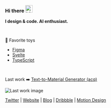 ### Hi there <img src="https://user-images.githubusercontent.com/1303154/88677602-1635ba80-d120-11ea-84d8-d263ba5fc3c0.gif" width="24px" alt="hi">

**I design & code. AI enthusiast.**

   

🦖 Favorite toys
- [Figma](https://www.figma.com/)
- [Svelte](https://svelte.dev/repl/hello-world?version=3)
- [TypeScript](https://www.typescriptlang.org/)

  

Last work ➡️ [Text-to-Material Generator (acq)](https://www.texturelab.xyz/)

![Last work image](https://i.postimg.cc/50T0xwp0/texturelab11.png)

[Twitter](https://twitter.com/HugoDuprez) | [Website](https://www.hugoduprez.com/) | [Blog](https://medium.com/@duprez.hugo) | [Dribbble](https://dribbble.com/HugoDuprez/shots) | [Motion Design](https://www.instagram.com/superstory.design/)

